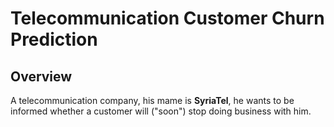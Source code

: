 # Telecommunication Customer Churn Prediction
## Overview
A telecommunication company, his mame is **SyriaTel**, he wants to be informed whether a customer will ("soon") stop doing business with him.
